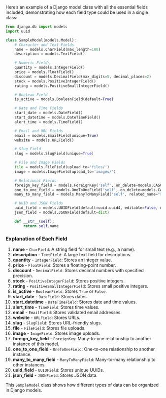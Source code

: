 Here’s an example of a Django model class with all the essential fields included, demonstrating how each field type could be used in a single class:

```python
from django.db import models
import uuid

class SampleModel(models.Model):
    # Character and Text Fields
    name = models.CharField(max_length=100)
    description = models.TextField()

    # Numeric Fields
    quantity = models.IntegerField()
    price = models.FloatField()
    discount = models.DecimalField(max_digits=5, decimal_places=2)
    stock = models.PositiveIntegerField()
    rating = models.PositiveSmallIntegerField()

    # Boolean Field
    is_active = models.BooleanField(default=True)

    # Date and Time Fields
    start_date = models.DateField()
    start_datetime = models.DateTimeField()
    alert_time = models.TimeField()

    # Email and URL Fields
    email = models.EmailField(unique=True)
    website = models.URLField()

    # Slug Field
    slug = models.SlugField(unique=True)

    # File and Image Fields
    file = models.FileField(upload_to='files/')
    image = models.ImageField(upload_to='images/')

    # Relational Fields
    foreign_key_field = models.ForeignKey('self', on_delete=models.CASCADE, related_name="related_foreign_key")
    one_to_one_field = models.OneToOneField('self', on_delete=models.CASCADE, related_name="related_one_to_one")
    many_to_many_field = models.ManyToManyField('self', related_name="related_many_to_many")

    # UUID and JSON Fields
    uuid_field = models.UUIDField(default=uuid.uuid4, editable=False, unique=True)
    json_field = models.JSONField(default=dict)

    def __str__(self):
        return self.name
```

### Explanation of Each Field

1. **name** - `CharField`: A string field for small text (e.g., a name).
2. **description** - `TextField`: A large text field for descriptions.
3. **quantity** - `IntegerField`: Stores an integer value.
4. **price** - `FloatField`: Stores a floating-point number.
5. **discount** - `DecimalField`: Stores decimal numbers with specified precision.
6. **stock** - `PositiveIntegerField`: Stores positive integers.
7. **rating** - `PositiveSmallIntegerField`: Stores small positive integers.
8. **is_active** - `BooleanField`: Stores `True` or `False`.
9. **start_date** - `DateField`: Stores dates.
10. **start_datetime** - `DateTimeField`: Stores date and time values.
11. **alert_time** - `TimeField`: Stores time values.
12. **email** - `EmailField`: Stores validated email addresses.
13. **website** - `URLField`: Stores URLs.
14. **slug** - `SlugField`: Stores URL-friendly slugs.
15. **file** - `FileField`: Stores file uploads.
16. **image** - `ImageField`: Stores image uploads.
17. **foreign_key_field** - `ForeignKey`: Many-to-one relationship to another instance of this model.
18. **one_to_one_field** - `OneToOneField`: One-to-one relationship to another instance.
19. **many_to_many_field** - `ManyToManyField`: Many-to-many relationship to other instances.
20. **uuid_field** - `UUIDField`: Stores unique UUIDs.
21. **json_field** - `JSONField`: Stores JSON data.

This `SampleModel` class shows how different types of data can be organized in Django models.